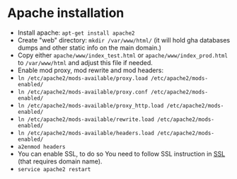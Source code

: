 # Apache installation

- Install apache: `apt-get install apache2`
- Create "web" directory: `mkdir /var/www/html/` (it will hold gha databases dumps and other static info on the main domain.)
- Copy either `apache/www/index_test.html` or `apache/www/index_prod.html` to `/var/www/html` and adjust this file if needed.
- Enable mod proxy, mod rewrite and mod headers:
- `ln /etc/apache2/mods-available/proxy.load /etc/apache2/mods-enabled/`
- `ln /etc/apache2/mods-available/proxy.conf /etc/apache2/mods-enabled/`
- `ln /etc/apache2/mods-available/proxy_http.load /etc/apache2/mods-enabled/`
- `ln /etc/apache2/mods-available/rewrite.load /etc/apache2/mods-enabled/`
- `ln /etc/apache2/mods-available/headers.load /etc/apache2/mods-enabled/`
- `a2enmod headers`
- You can enable SSL, to do so You need to follow SSL instruction in [SSL](https://github.com/cncf/devstats/blob/master/SSL.md) (that requires domain name).
- `service apache2 restart`
